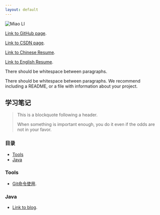 ```yaml
---
layout: default
---
```

![Miao LI](https://github.com/seektech/seektech.github.io/blob/master/source/avatar.png "Miao LI")


[Link to GitHub page](https://github.com/seektech). 

[Link to CSDN page](http://blog.csdn.net/u013413471).

[Link to Chinese Resume](https://github.com/seektech/Resume-MiaoLI/blob/master/AwesomeCV_CH/resume.pdf).

[Link to English Resume](https://github.com/seektech/Resume-MiaoLI/blob/master/AwesomeCV_EN/resume.pdf).

There should be whitespace between paragraphs.

There should be whitespace between paragraphs. We recommend including a README, or a file with information about your project.

## [](#header-2) 学习笔记

> This is a blockquote following a header.
>
> When something is important enough, you do it even if the odds are not in your favor.

### 目录
* [Tools](#Tools)
* [Java](#Java)

### [](#Tools)Tools

* [Git命令使用](2017120901).

### [](#Java)Java

* [Link to blog](2017120901).

